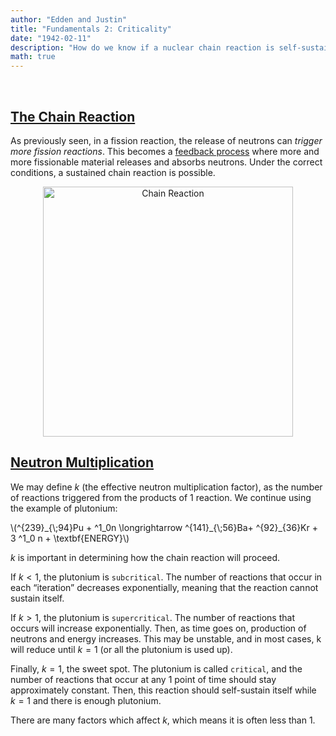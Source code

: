 ```yaml
---
author: "Edden and Justin"
title: "Fundamentals 2: Criticality"
date: "1942-02-11"
description: "How do we know if a nuclear chain reaction is self-sustaining? Do we have classifications for the behaviours of fissile material?"
math: true
---
```


<br>

## <ins>The Chain Reaction</ins>
As previously seen, in a fission reaction, the release of neutrons can *trigger more fission reactions*. This becomes a <ins>feedback process</ins> where more and more fissionable material releases and absorbs neutrons. Under the correct conditions, a sustained chain reaction is possible.

<div align="center">
    <img src="../images/chain_reaction.svg" alt="Chain Reaction" width="400"/>
</div>

## <ins>Neutron Multiplication</ins>
We may define $k$ (the effective neutron multiplication factor), as the number of reactions triggered from the products of 1 reaction. We continue using the example of plutonium:
<p>
\(^{239}_{\;94}Pu + ^1_0n \longrightarrow ^{141}_{\;56}Ba+ ^{92}_{36}Kr + 3 ^1_0 n + \textbf{ENERGY}\)
<p>

$k$ is important in determining how the chain reaction will proceed. 

If $k < 1$, the plutonium is `subcritical`. The number of reactions that occur in each “iteration” decreases exponentially, meaning that the reaction cannot sustain itself. 

If $k > 1$, the plutonium is `supercritical`. The number of reactions that occurs will increase exponentially. Then, as time goes on, production of neutrons and energy increases. This may be unstable, and in most cases, k will reduce until $k=1$ (or all the plutonium is used up).

Finally, $k = 1$, the sweet spot. The plutonium is called `critical`, and the number of reactions that occur at any 1 point of time should stay approximately constant. Then, this reaction should self-sustain itself while $k = 1$ and there is enough plutonium. 

There are many factors which affect $k$, which means it is often less than 1.